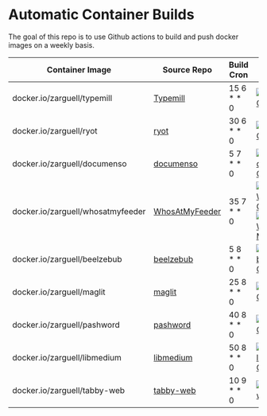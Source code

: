 # Automatic Container Builds

The goal of this repo is to use Github actions to build and push docker images on a weekly basis.

| Container Image | Source Repo | Build Cron | Build Status | Architectures |
| --------------- | ----------- | ---------- | ------------ | ------------- |
| docker.io/zarguell/typemill | [Typemill](https://github.com/typemill/typemill) | 15 6 * * 0 | [![Build Typemill Container](https://github.com/zarguell/auto_container_builds/actions/workflows/typemill.yml/badge.svg)](https://github.com/zarguell/auto_container_builds/actions/workflows/typemill.yml) | amd64, arm64 |
| docker.io/zarguell/ryot | [ryot](https://github.com/IgnisDa/ryot) | 30 6 * * 0 | [![Build Ryot Container](https://github.com/zarguell/auto_container_builds/actions/workflows/ryot.yml/badge.svg)](https://github.com/zarguell/auto_container_builds/actions/workflows/ryot.yml) | arm64 |
| docker.io/zarguell/documenso | [documenso](https://github.com/documenso/documenso) | 5 7 * * 0 | [![Build documenso Container](https://github.com/zarguell/auto_container_builds/actions/workflows/documenso.yml/badge.svg)](https://github.com/zarguell/auto_container_builds/actions/workflows/documenso.yml) | amd64, arm64 |
| docker.io/zarguell/whosatmyfeeder | [WhosAtMyFeeder](https://github.com/mmcc-xx/WhosAtMyFeeder) | 35 7 * * 0 | [![Build WhosAtMyFeeder Container](https://github.com/zarguell/auto_container_builds/actions/workflows/WhosAtMyFeeder.yml/badge.svg)](https://github.com/zarguell/auto_container_builds/actions/workflows/WhosAtMyFeeder.yml) [![Extract WhosAtMyFeeder Model](https://github.com/zarguell/auto_container_builds/actions/workflows/WhosAtMyFeeder-model.yml/badge.svg)](https://github.com/zarguell/auto_container_builds/actions/workflows/WhosAtMyFeeder-model.yml) | amd64, arm64 |
| docker.io/zarguell/beelzebub | [beelzebub](https://github.com/mariocandela/beelzebub) | 5 8 * * 0 | [![Build beelzebub Container](https://github.com/zarguell/auto_container_builds/actions/workflows/beelzebub.yml/badge.svg)](https://github.com/zarguell/auto_container_builds/actions/workflows/beelzebub.yml) | arm64 |
| docker.io/zarguell/maglit | [maglit](https://github.com/NayamAmarshe/MagLit) | 25 8 * * 0 | [![Build maglit Container](https://github.com/zarguell/auto_container_builds/actions/workflows/maglit.yml/badge.svg)](https://github.com/zarguell/auto_container_builds/actions/workflows/maglit.yml) | amd64, arm64 |
| docker.io/zarguell/pashword | [pashword](https://github.com/pashword/pashword) | 40 8 * * 0 | [![Build pashword Container](https://github.com/zarguell/auto_container_builds/actions/workflows/pashword.yml/badge.svg)](https://github.com/zarguell/auto_container_builds/actions/workflows/pashword.yml) | amd64, arm64 |
| docker.io/zarguell/libmedium | [libmedium](https://git.batsense.net/realaravinth/libmedium) | 50 8 * * 0 | [![Build libmedium Container](https://github.com/zarguell/auto_container_builds/actions/workflows/libmedium.yml/badge.svg)](https://github.com/zarguell/auto_container_builds/actions/workflows/libmedium.yml) | amd64, arm64 |
| docker.io/zarguell/tabby-web | [tabby-web](https://github.com/Eugeny/tabby-web) | 10 9 * * 0 | [![Build tabby-web Container](https://github.com/zarguell/auto_container_builds/actions/workflows/tabby-web.yml/badge.svg)](https://github.com/zarguell/auto_container_builds/actions/workflows/tabby-web.yml) | amd64, arm64 |
